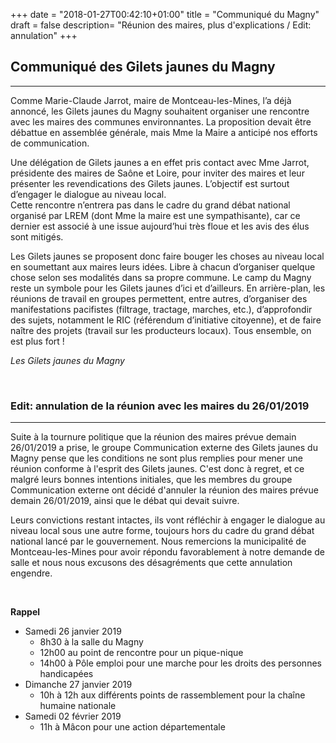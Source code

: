 +++
date = "2018-01-27T00:42:10+01:00"
title = "Communiqué du Magny"
draft = false
description= "Réunion des maires, plus d'explications / Edit: annulation"
+++

## **Communiqué des Gilets jaunes du Magny**
---  

Comme Marie-Claude Jarrot, maire de Montceau-les-Mines, l’a déjà annoncé, les Gilets jaunes du Magny souhaitent organiser une rencontre avec les maires des communes environnantes.
La proposition devait être débattue en assemblée générale, mais Mme la Maire a anticipé nos efforts de communication.  

Une délégation de Gilets jaunes a en effet pris contact avec Mme Jarrot, présidente des maires de Saône et Loire, pour inviter des maires et leur présenter les revendications des Gilets jaunes. L’objectif est surtout d’engager le dialogue au niveau local.  
Cette rencontre n’entrera pas dans le cadre du grand débat national organisé par LREM (dont Mme la maire est une sympathisante), car ce dernier est associé à une issue aujourd’hui très floue et les avis des élus sont mitigés.   

Les Gilets jaunes se proposent donc faire bouger les choses au niveau local en soumettant aux maires leurs idées. Libre à chacun d’organiser quelque chose selon ses modalités dans sa propre commune.
Le camp du Magny reste un symbole pour les Gilets jaunes d’ici et d’ailleurs. En arrière-plan, les réunions de travail en groupes permettent, entre autres, d’organiser des manifestations pacifistes (filtrage, tractage, marches, etc.), d’approfondir des sujets, notamment le RIC (référendum d’initiative citoyenne), et de faire naître des projets (travail sur les producteurs locaux). 
Tous ensemble, on est plus fort !  
  
*Les Gilets jaunes du Magny*  

&nbsp;
&nbsp;
&nbsp;

### **Edit: annulation de la réunion avec les maires du 26/01/2019**    
---  


Suite à la tournure politique que la réunion des maires prévue demain 26/01/2019 a prise, le groupe Communication externe des Gilets jaunes du Magny pense que les conditions ne sont plus remplies pour mener une réunion conforme à l'esprit des Gilets jaunes. C'est donc à regret, et ce malgré leurs bonnes intentions initiales, que les membres du groupe Communication externe ont décidé d'annuler la réunion des maires prévue demain 26/01/2019, ainsi que le débat qui devait suivre.  

Leurs convictions restant intactes, ils vont réfléchir à engager le dialogue au niveau local sous une autre forme, toujours hors du cadre du grand débat national lancé par le gouvernement.
Nous remercions la municipalité de Montceau-les-Mines pour avoir répondu favorablement à notre demande de salle et nous nous excusons des désagréments que cette annulation engendre.   

&nbsp;
&nbsp;
&nbsp;

**Rappel**    

* Samedi 26 janvier 2019
   - 8h30 à la salle du Magny
   - 12h00 au point de rencontre pour un pique-nique
   - 14h00 à Pôle emploi pour une marche pour les droits des personnes handicapées
* Dimanche 27 janvier 2019
   - 10h à 12h aux différents points de rassemblement pour la chaîne humaine nationale
* Samedi 02 février 2019
   - 11h à Mâcon pour une action départementale

